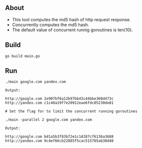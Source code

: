 ## About
  * This tool computes the md5 hash of http request response.
  * Concurrently computes the md5 hash.
  * The default value of concurrent runnig goroutines is ten(10).

## Build
  ```
  go build main.go
  ```

## Run
```
./main google.com yandex.com

Output:

http://google.com 2e907bf6a12b97bb43c44bbe360d473c
http://yandex.com c1c40a19f7e20912eae6fdc05230de81

# Set the flag for to limit the concurrent running goroutines

./main -parallel 2 google.com yandex.com

Output:

http://google.com bd1a5b3f83bf2e1c14287cf6136a3688
http://yandex.com 9c4ef66cb22885f5cac515785ab30d48
```
